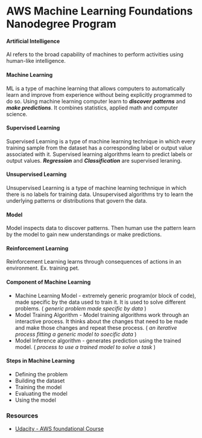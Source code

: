 # AWS Machine Learning Foundations Nanodegree Program

#### Artificial Intelligence
AI refers to the broad capability of machines to perform activities using human-like intelligence. 

#### Machine Learning
ML is a type of machine learning that allows computers to automatically learn and improve from experience without being explicitly programmed to do so. Using machine learning computer learn to ***discover patterns*** and ***make predictions***. It combines statistics, applied math and computer science. 

#### Supervised Learning
Supervised Learning is a type of machine learning technique in which every training sample from the dataset has a corresponding label or output value associated with it. Supervised learning algorithms learn to predict labels or output values. ***Regression*** and ***Classification*** are supervised leraning. 

#### Unsupervised Learning 
Unsupervised Learning is a type of machine learning technique in which there is no labels for training data. Unsupervised algorithms try to learn the underlying patterns or distributions that govern the data. 

#### Model
Model inspects data to discover patterns. Then human use the pattern learn by the model to gain new understandings or make predictions. 

#### Reinforcement Learning 
Reinforcement Learning learns through consequences of actions in an environment. Ex. training pet. 

#### Component of Machine Learning
* Machine Learning Model - extremely generic program(or block of code), made specific by the data used to train it. It is used to solve different problems. ( *generic problem made specific by data* )
* Model Training Algorithm - Model training algorithms work through an interactive process. It thinks about the changes that need to be made and make those changes and repeat these process. ( *an iterative process fitting a generic model to soecific data* )
* Model Inference algorithm - generates prediction using the trained model. ( *process to use a trained model to solve a task* )

#### Steps in Machine Learning
* Defining the problem
* Building the dataset
* Training the model
* Evaluating the model
* Using the model

### Resources
* [Udacity - AWS foundational Course](https://www.udacity.com/course/aws-machine-learning-foundations--ud090)

